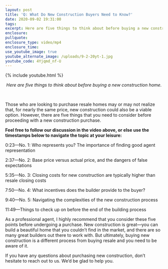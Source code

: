 ```yaml
---
layout: post
title: 'Q: What Do New Construction Buyers Need to Know?'
date: 2020-09-02 19:31:00
tags:
excerpt: Here are five things to think about before buying a new construction home.
enclosure:
pullquote:
enclosure_type: video/mp4
enclosure_time:
use_youtube_image: true
youtube_alternate_image: /uploads/9-2-20yt-1.jpg
youtube_code: 4Yjqmd_nf-U
---
```


{% include youtube.html %}

<center><em>Here are five things to think about before buying a new construction home.</em></center>

&nbsp;

Those who are looking to purchase resale homes may or may not realize that, for nearly the same price, new construction could also be a viable option. However, there are five things that you need to consider before proceeding with a new construction purchase.

**Feel free to follow our discussion in the video above, or else use the timestamps below to navigate the topic at your leisure:**

0:23—No. 1: Who represents you? The importance of finding good agent representation

2:37—No. 2: Base price versus actual price, and the dangers of false expectations

5:35—No. 3: Closing costs for new construction are typically higher than resale closing costs

7:50—No. 4: What incentives does the builder provide to the buyer?

9:40—No. 5: Navigating the complexities of the new construction process

11:49—Things to check up on before the end of the building process

As a professional agent, I highly recommend that you consider these five points before undergoing a purchase. New construction is great—you can build a beautiful home that you couldn’t find in the market, and there are so many great builders out there to work with. But ultimately, buying new construction is a different process from buying resale and you need to be aware of it.

If you have any questions about purchasing new construction, don’t hesitate to reach out to us. We’d be glad to help you.